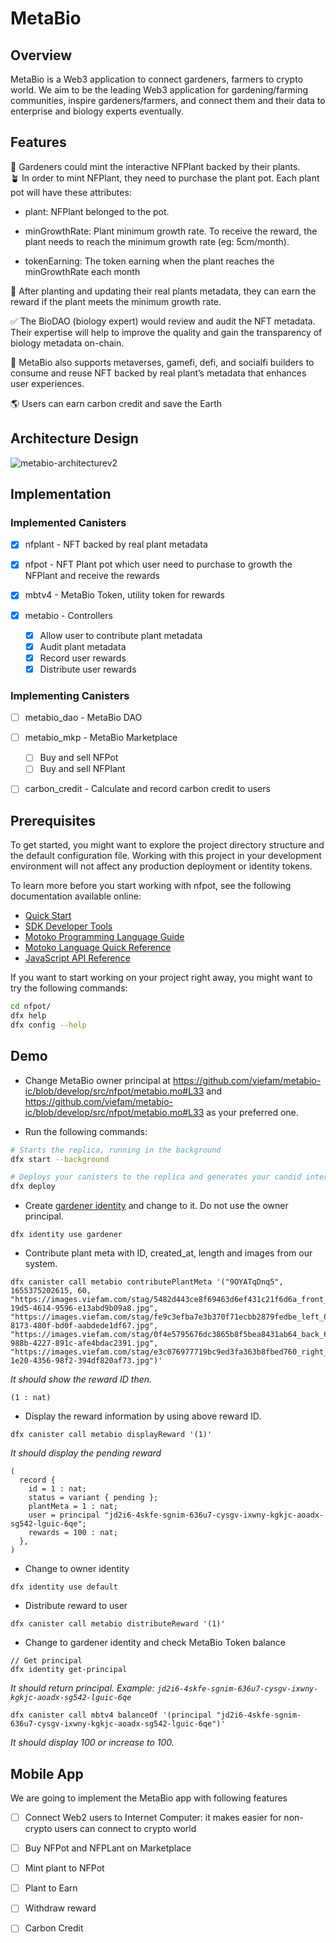 # MetaBio

## Overview

MetaBio is a Web3 application to connect gardeners, farmers to crypto world. We aim to be the leading Web3 application for gardening/farming communities, inspire gardeners/farmers, and connect them and their data to enterprise and biology experts eventually.

## Features

🌱 Gardeners could mint the interactive NFPlant backed by their plants.  
🪴 In order to mint NFPlant, they need to purchase the plant pot. Each plant pot will have these attributes:

- plant: NFPlant belonged to the pot.

- minGrowthRate: Plant minimum growth rate. To receive the reward, the plant needs to reach the minimum growth rate (eg: 5cm/month).

- tokenEarning: The token earning when the plant reaches the minGrowthRate each month

🏅 After planting and updating their real plants metadata, they can earn the reward if the plant meets the minimum growth rate.

✅ The BioDAO (biology expert) would review and audit the NFT metadata. Their expertise will help to improve the quality and gain the transparency of biology metadata on-chain.

🚀 MetaBio also supports metaverses, gamefi, defi, and socialfi builders to consume and reuse NFT backed by real plant’s metadata that enhances user experiences.

🌎 Users can earn carbon credit and save the Earth

## Architecture Design

![metabio-architecturev2](https://user-images.githubusercontent.com/4486806/174203740-dc4dc9e8-3c7b-423c-9d34-4360599d72d1.png)

## Implementation

### Implemented Canisters

- [x] nfplant - NFT backed by real plant metadata
- [x] nfpot - NFT Plant pot which user need to purchase to growth the NFPlant and receive the rewards
- [x] mbtv4 - MetaBio Token, utility token for rewards
- [x] metabio - Controllers

  - [x] Allow user to contribute plant metadata
  - [x] Audit plant metadata
  - [x] Record user rewards
  - [x] Distribute user rewards

### Implementing Canisters

- [ ] metabio_dao - MetaBio DAO 
- [ ] metabio_mkp - MetaBio Marketplace

  - [ ] Buy and sell NFPot
  - [ ] Buy and sell NFPlant

- [ ] carbon_credit - Calculate and record carbon credit to users

## Prerequisites

To get started, you might want to explore the project directory structure and the default configuration file. Working with this project in your development environment will not affect any production deployment or identity tokens.

To learn more before you start working with nfpot, see the following documentation available online:

- [Quick Start](https://sdk.dfinity.org/docs/quickstart/quickstart-intro.html)
- [SDK Developer Tools](https://sdk.dfinity.org/docs/developers-guide/sdk-guide.html)
- [Motoko Programming Language Guide](https://sdk.dfinity.org/docs/language-guide/motoko.html)
- [Motoko Language Quick Reference](https://sdk.dfinity.org/docs/language-guide/language-manual.html)
- [JavaScript API Reference](https://erxue-5aaaa-aaaab-qaagq-cai.raw.ic0.app)

If you want to start working on your project right away, you might want to try the following commands:

```bash
cd nfpot/
dfx help
dfx config --help
```

## Demo

- Change MetaBio owner principal at https://github.com/viefam/metabio-ic/blob/develop/src/nfpot/metabio.mo#L33 and https://github.com/viefam/metabio-ic/blob/develop/src/nfpot/metabio.mo#L33 as your preferred one.

- Run the following commands:

```bash
# Starts the replica, running in the background
dfx start --background

# Deploys your canisters to the replica and generates your candid interface
dfx deploy
```

- Create [gardener identity](https://internetcomputer.org/docs/current/references/cli-reference/dfx-identity) and change to it. Do not use the owner principal.

```
dfx identity use gardener
```

- Contribute plant meta with ID, created_at, length and images from our system.

```
dfx canister call metabio contributePlantMeta '("9OYATqDnq5", 1655375202615, 60, "https://images.viefam.com/stag/5482d443ce8f69463d6ef431c21f6d6a_front_315cf7a0-19d5-4614-9596-e13abd9b09a8.jpg", "https://images.viefam.com/stag/fe9c3efba7e3b370f71ecbb2879fedbe_left_07703946-8173-480f-bd0f-aabdede1df67.jpg", "https://images.viefam.com/stag/0f4e5795676dc3865b8f5bea8431ab64_back_6223f4f4-988b-4227-891c-afe4bdac2391.jpg", "https://images.viefam.com/stag/e3c076977719bc9ed3fa363b8fbed760_right_452d2966-1e20-4356-98f2-394df820af73.jpg")'
```

*It should show the reward ID then.*

```
(1 : nat)
```

- Display the reward information by using above reward ID.

```
dfx canister call metabio displayReward '(1)'
```

*It should display the pending reward*

```
(
  record {
    id = 1 : nat;
    status = variant { pending };
    plantMeta = 1 : nat;
    user = principal "jd2i6-4skfe-sgnim-636u7-cysgv-ixwny-kgkjc-aoadx-sg542-lguic-6qe";
    rewards = 100 : nat;
  },
)
```

- Change to owner identity

```
dfx identity use default
```

- Distribute reward to user

```
dfx canister call metabio distributeReward '(1)'
```

- Change to gardener identity and check MetaBio Token balance

```
// Get principal
dfx identity get-principal
```

*It should return principal. Example: `jd2i6-4skfe-sgnim-636u7-cysgv-ixwny-kgkjc-aoadx-sg542-lguic-6qe`*

```
dfx canister call mbtv4 balanceOf '(principal "jd2i6-4skfe-sgnim-636u7-cysgv-ixwny-kgkjc-aoadx-sg542-lguic-6qe")'
```

*It should display 100 or increase to 100.*

## Mobile App

We are going to implement the MetaBio app with following features

- [ ] Connect Web2 users to Internet Computer: it makes easier for non-crypto users can connect to crypto world

- [ ] Buy NFPot and NFPLant on Marketplace

- [ ] Mint plant to NFPot

- [ ] Plant to Earn

- [ ] Withdraw reward

- [ ] Carbon Credit
